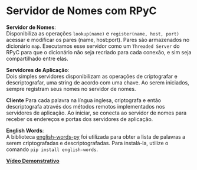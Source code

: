 # Servidor de Nomes com RPyC

**Servidor de Nomes**:  
Disponibiliza as operações ```lookup(name)``` e ```register(name, host, port)``` acessar e modificar os pares (name, host:port).
Pares são armazenados no dicionário ```map```.
Executamos esse servidor como um ```Threaded Server``` do RPyC para que o dicionário não seja recriado para cada conexão, e sim seja compartilhado entre elas.

**Servidores de Aplicação**:  
Dois simples servidores disponibilizam as operações de criptografar e descriptografar, uma string de acordo com uma chave. Ao serem iniciados, sempre registram seus nomes no servidor de nomes.

**Cliente**
Para cada palavra na língua inglesa, criptografa e então descriptografa através dos métodos remotos implementados nos servidores de aplicação.
Ao iniciar, se conecta ao servidor de nomes para receber os endereços e portas dos servidores de aplicação.

**English Words**:  
A biblioteca [english-words-py](https://github.com/mwiens91/english-words-py) foi utilizada para obter a lista de palavras a serem criptografadas e descriptografadas.
Para instalá-la, utilize o comando ```pip install english-words```.

[**Vídeo Demonstrativo**](https://youtu.be/bNRKtJU8DXQ)
